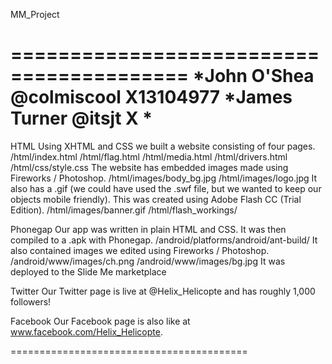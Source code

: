MM_Project

=========================================
*John O'Shea 	@colmiscool 	X13104977
*James Turner	@itsjt			X
*
=========================================

HTML
Using XHTML and CSS we built a website consisting of four pages.
	/html/index.html
	/html/flag.html
	/html/media.html
	/html/drivers.html
	/html/css/style.css
The website has embedded images made using Fireworks / Photoshop.
	/html/images/body_bg.jpg
	/html/images/logo.jpg
It also has a .gif (we could have used the .swf file, but we wanted to keep our objects mobile friendly). This was created using Adobe Flash CC (Trial Edition).
	/html/images/banner.gif
	/html/flash_workings/

Phonegap
Our app was written in plain HTML and CSS. It was then compiled to a .apk with Phonegap.
	/android/platforms/android/ant-build/
It also contained images we edited using Fireworks / Photoshop.
	/android/www/images/ch.png
	/android/www/images/bg.jpg
It was deployed to the Slide Me marketplace

Twitter
Our Twitter page is live at @Helix_Helicopte and has roughly 1,000 followers!

Facebook
Our Facebook page is also like at www.facebook.com/Helix_Helicopte.

=========================================
